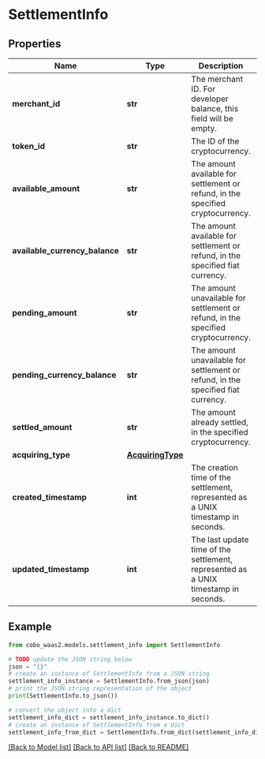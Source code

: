# SettlementInfo


## Properties

Name | Type | Description | Notes
------------ | ------------- | ------------- | -------------
**merchant_id** | **str** | The merchant ID. For developer balance, this field will be empty. | [optional] 
**token_id** | **str** | The ID of the cryptocurrency. | [optional] 
**available_amount** | **str** | The amount available for settlement or refund, in the specified cryptocurrency. | 
**available_currency_balance** | **str** | The amount available for settlement or refund, in the specified fiat currency. | [optional] 
**pending_amount** | **str** | The amount unavailable for settlement or refund, in the specified cryptocurrency. | [optional] 
**pending_currency_balance** | **str** | The amount unavailable for settlement or refund, in the specified fiat currency. | [optional] 
**settled_amount** | **str** | The amount already settled, in the specified cryptocurrency. | [optional] 
**acquiring_type** | [**AcquiringType**](AcquiringType.md) |  | [optional] 
**created_timestamp** | **int** | The creation time of the settlement, represented as a UNIX timestamp in seconds. | [optional] 
**updated_timestamp** | **int** | The last update time of the settlement, represented as a UNIX timestamp in seconds. | [optional] 

## Example

```python
from cobo_waas2.models.settlement_info import SettlementInfo

# TODO update the JSON string below
json = "{}"
# create an instance of SettlementInfo from a JSON string
settlement_info_instance = SettlementInfo.from_json(json)
# print the JSON string representation of the object
print(SettlementInfo.to_json())

# convert the object into a dict
settlement_info_dict = settlement_info_instance.to_dict()
# create an instance of SettlementInfo from a dict
settlement_info_from_dict = SettlementInfo.from_dict(settlement_info_dict)
```
[[Back to Model list]](../README.md#documentation-for-models) [[Back to API list]](../README.md#documentation-for-api-endpoints) [[Back to README]](../README.md)


